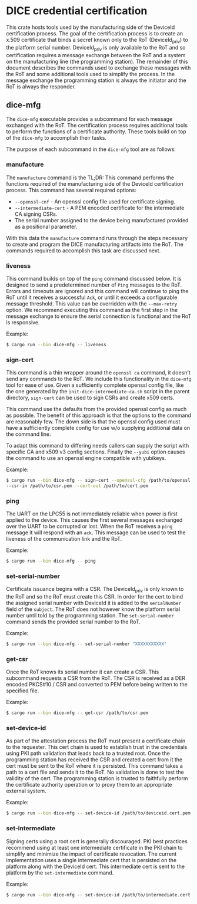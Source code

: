 # DICE credential certification

This crate hosts tools used by the manufacturing side of the DeviceId
certification process. The goal of the certification process is to create an
x.509 certificate that binds a secret known only to the RoT
(DeviceId<sub>priv</sub>) to the platform serial number.
DeviceId<sub>priv</sub> is only available to the RoT and so certification
requires a message exchange between the RoT and a system on the manufacturing
line (the programming station). The remainder of this document describes the
commands used to exchange these messages with the RoT and some additional tools
used to simplify the process. In the message exchange the programming station
is always the initiator and the RoT is always the responder.

## dice-mfg
The `dice-mfg` executable provides a subcommand for each message exchanged with
the RoT. The certification process requires additional tools to perform the
functions of a certificate authority. These tools build on top of the
`dice-mfg` to accomplish their tasks.

The purpose of each subcommand in the `dice-mfg` tool are as follows:

### manufacture
The `manufacture` command is the TL;DR: This command performs the functions
required of the manufacturing side of the DeviceId certification process. This
command has several required options:
- `--openssl-cnf` - An openssl config file used for certificate signing.
- `--intermediate-cert` - A PEM encoded certificate for the intermediate CA
signing CSRs.
- The serial number assigned to the device being manufactured provided as a
positional parameter.

With this data the `manufacture` command runs through the steps necessary to
create and program the DICE manufacturing artifacts into the RoT. The commands
required to accomplish this task are discussed next.

### liveness
This command builds on top of the `ping` command discussed below. It is
designed to send a predetermined number of `Ping` messages to the RoT. Errors
and timeouts are ignored and this command will continue to ping the RoT until
it receives a successful `Ack`, or until it exceeds a configurable message
threshold. This value can be overridden with the `--max-retry` option. We
recommend executing this command as the first step in the message exchange to
ensure the serial connection is functional and the RoT is responsive.

Example:
```sh
$ cargo run --bin dice-mfg -- liveness
```

### sign-cert
This command is a thin wrapper around the `openssl ca` command, it doesn't send
any commands to the RoT. We include this functionality in the `dice-mfg` tool
for ease of use. Given a sufficiently complete openssl config file, like the
one generated by the `init-dice-intermediate-ca.sh` script in the parent
directory, `sign-cert` can be used to sign CSRs and create x509 certs.

This command use the defaults from the provided openssl config as much as
possible. The benefit of this approach is that the options to the command are
reasonably few. The down side is that the openssl config used must have a
sufficiently complete config for use w/o supplying additional data on the
command line.

To adapt this command to differing needs callers can supply the script with
specific CA and x509 v3 config sections. Finally the `--yubi` option causes the
command to use an openssl engine compatible with yubikeys.

Example:
```sh
$ cargo run --bin dice-mfg -- sign-cert --openssl-cfg /path/to/openssl.cnf
--csr-in /path/to/csr.pem --cert-out /path/to/cert.pem
```

### ping
The UART on the LPC55 is not immediately reliable when power is first applied
to the device. This causes the first several messages exchanged over the UART
to be corrupted or lost. When the RoT receives a `ping` message it will respond
with an `ack`. This message can be used to test the liveness of the
communication link and the RoT.

Example:
```sh
$ cargo run --bin dice-mfg -- ping
```

### set-serial-number
Certificate issuance begins with a CSR. The DeviceId<sub>priv</sub> is only
known to the RoT and so the RoT must create this CSR. In order for the cert to
bind the assigned serial number with DeviceId<priv> it is added to the
`serialNumber` field of the `subject`. The RoT does not however know the
platform serial number until told by the programming station. The
`set-serial-number` command sends the provided serial number to the RoT.

Example:
```sh
$ cargo run --bin dice-mfg -- set-serial-number "XXXXXXXXXXX"
```

### get-csr
Once the RoT knows its serial number it can create a CSR. This subcommand
requests a CSR from the RoT. The CSR is received as a DER encoded PKCS#10 / CSR
and converted to PEM before being written to the specified file.

Example:
```sh
$ cargo run --bin dice-mfg -- get-csr /path/to/csr.pem
```

### set-device-id
As part of the attestation process the RoT must present a certificate chain to
the requester. This cert chain is used to establish trust in the credentials
using PKI path validation that leads back to a trusted root. Once the
programming station has received the CSR and created a cert from it the cert
must be sent to the RoT where it is persisted. This command takes a path to a
cert file and sends it to the RoT. No validation is done to test the validity
of the cert. The programming station is trusted to faithfully perform the
certificate authority operation or to proxy them to an appropriate external
system.

Example:
```sh
$ cargo run --bin dice-mfg -- set-device-id /path/to/deviceid.cert.pem
```

### set-intermediate
Signing certs using a root cert is generally discouraged. PKI best practices
recommend using at least one intermediate certificate in the PKI chain to
simplify and minimize the impact of certificate revocation. The current
implementation uses a single intermediate cert that is persisted on the
platform along with the DeviceId cert. This intermediate cert is sent to the
platform by the `set-intermediate` command.

Example:
```sh
$ cargo run --bin dice-mfg -- set-device-id /path/to/intermediate.cert.pem
```
